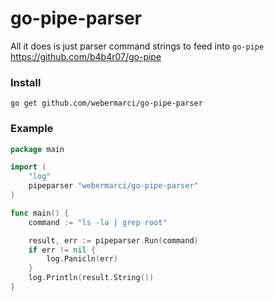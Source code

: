 # go-pipe-parser

All it does is just parser command strings to feed into `go-pipe`
https://github.com/b4b4r07/go-pipe

### Install
```
go get github.com/webermarci/go-pipe-parser
```

### Example
```go
package main

import (
	"log"
	pipeparser "webermarci/go-pipe-parser"
)

func main() {
	command := "ls -la | grep root"

	result, err := pipeparser.Run(command)
	if err != nil {
		log.Panicln(err)
	}
	log.Println(result.String())
}
```
